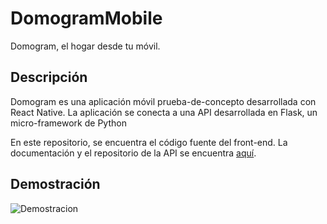 # DomogramMobile

Domogram, el hogar desde tu móvil.

## Descripción

Domogram es una aplicación móvil prueba-de-concepto desarrollada con React Native. La aplicación se conecta a una API desarrollada en Flask, un micro-framework de Python

En este repositorio, se encuentra el código fuente del front-end. La documentación y el repositorio de la API se encuentra [aquí](https://github.com/yeguacelestial/DomogramMobileAPI/).

## Demostración

![Demostracion](resources/demo.gif)